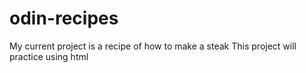 # odin-recipes
My current project is a recipe of how to make a steak
This project will practice using html

